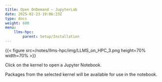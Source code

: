 ```yaml
---
title: Open OnDemand – JupyterLab
date: 2025-02-23-19:06:23Z
type: docs 
weight: 600
menu: 
    llms-hpc:
        parent: Setup/Installation
---
```



{{< figure src=/notes/llms-hpc/img/LLMS_on_HPC_3.png height=70% width=70% >}}

Click on the kernel to open a Jupyter Notebook.

Packages from the selected kernel will be available for use in the notebook.

